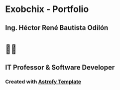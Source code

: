 # Exobchix - Portfolio 
## Ing. Héctor René Bautista Odilón

# 👨‍💻
## IT Professor & Software Developer</h2>

### Created with <a href=""> Astrofy Template </a>
